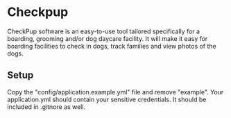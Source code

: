 # Checkpup

CheckPup software is an easy-to-use tool tailored specifically for a boarding, grooming and/or dog daycare facility. It will make it easy for boarding facilities to check in dogs, track families and view photos of the dogs. 

## Setup
Copy the "config/application.example.yml" file and remove "example". Your application.yml should contain your sensitive credentials. It should be included in .gitnore as well.